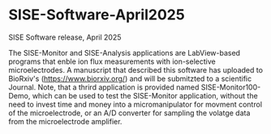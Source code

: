 # SISE-Software-April2025
SISE Software release, April 2025

The SISE-Monitor and SISE-Analysis applications are LabView-based programs that enble ion flux measurements with ion-selective microelectrodes. A manuscript that described this software has uploaded to  BioRxiv's (https://www.biorxiv.org/) and will be submitzted to a scientific Journal. Note, that a thrird application is provided named SISE-Monitor100-Demo, which can be used to test the SISE-Monitor application, without the need to invest time and money into a micromanipulator for movment control of the microelectrode, or an A/D converter for sampling the volatge data from the microelectrode amplifier.

